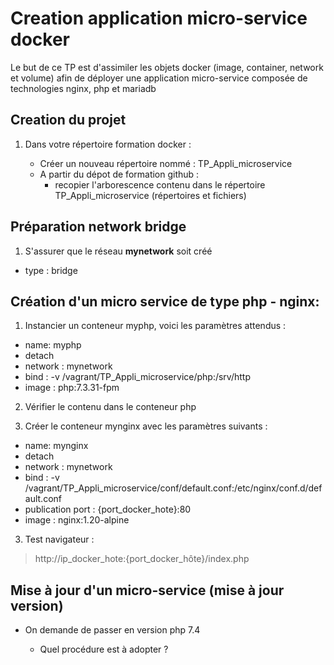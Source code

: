 # Creation application micro-service docker

Le but de ce TP est d'assimiler les objets docker (image, container, network et volume) afin de déployer une application micro-service composée de technologies nginx, php et mariadb

## Creation du projet

1) Dans votre répertoire formation docker :

    - Créer un nouveau répertoire nommé : TP_Appli_microservice
    - A partir du dépot de formation github : 
        - recopier l'arborescence contenu dans le répertoire TP_Appli_microservice (répertoires et fichiers)

## Préparation network bridge

1) S'assurer que le réseau **mynetwork** soit créé
  - type : bridge


## Création d'un micro service de type php - nginx:

1) Instancier un conteneur myphp, voici les paramètres attendus :

  - name: myphp
  - detach
  - network : mynetwork
  - bind :
      -v /vagrant/TP_Appli_microservice/php:/srv/http
  - image : php:7.3.31-fpm

2) Vérifier le contenu dans le conteneur php

3) Créer le conteneur mynginx avec les paramètres suivants :

  - name: mynginx
  - detach
  - network : mynetwork
  - bind :
      -v /vagrant/TP_Appli_microservice/conf/default.conf:/etc/nginx/conf.d/default.conf
  - publication port : {port_docker_hote}:80
  - image : nginx:1.20-alpine

3) Test navigateur :

> http://ip_docker_hote:{port_docker_hôte}/index.php

## Mise à jour d'un micro-service (mise à jour version)

- On demande de passer en version php 7.4

  - Quel procédure est à adopter ?